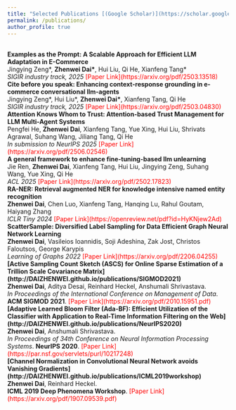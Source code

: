 ```yaml
---
title: "Selected Publications [(Google Scholar)](https://scholar.google.com/citations?hl=en&user=f73pQXsAAAAJ&view_op=list_works&sortby=pubdate)"
permalink: /publications/
author_profile: true
---
```


<br>
<b>Examples as the Prompt: A Scalable Approach for Efficient LLM Adaptation in E-Commerce</b> 
<br> 
Jingying Zeng*, <b>Zhenwei Dai*</b>, Hui Liu, Qi He, Xianfeng Tang* <br> 
<i>SIGIR industry track, 2025</i>
<span style="color:red"> [Paper Link](https://arxiv.org/pdf/2503.13518)</span>


<br>
<b>Cite before you speak: Enhancing context-response grounding in e-commerce conversational llm-agents</b> 
<br> 
Jingying Zeng*, Hui Liu*, <b>Zhenwei Dai*</b>, Xianfeng Tang, Qi He
<br>
<i>SIGIR industry track, 2025</i>
<span style="color:red"> [Paper Link](https://arxiv.org/pdf/2503.04830)</span>


<br>
<b>Attention Knows Whom to Trust: Attention-based Trust Management for LLM Multi-Agent Systems </b>
<br>
Pengfei He, <b>Zhenwei Dai</b>, Xianfeng Tang, Yue Xing, Hui Liu, Shrivats Agrawal, Suhang Wang, Jiliang Tang, Qi He
<br>
<i>In submission to NeurIPS 2025</i>
<span style="color:red"> [Paper Link](https://arxiv.org/pdf/2506.02546)</span>


<br>
<b>A general framework to enhance fine-tuning-based llm unlearning </b>
<br>
Jie Ren, <b>Zhenwei Dai</b>, Xianfeng Tang, Hui Liu, Jingying Zeng, Suhang Wang, Yue Xing, Qi He
<br>
<i>ACL 2025</i>
<span style="color:red"> [Paper Link](https://arxiv.org/pdf/2502.17823)</span>



<br>
<b>
RA-NER: Retrieval augmented NER for knowledge intensive named entity recognition
</b>
<br>
<b>Zhenwei Dai</b>, Chen Luo, Xianfeng Tang, Hanqing Lu, Rahul Goutam, Haiyang Zhang
<br>
<i>ICLR Tiny 2024</i>
<span style="color:red"> [Paper Link](https://openreview.net/pdf?id=HyKNjew2Ad)</span>


<br>
<b>ScatterSample: Diversified Label Sampling for Data Efficient Graph Neural Network Learning</b>
<br>
<b>Zhenwei Dai</b>, Vasileios Ioannidis, Soji Adeshina, Zak Jost, Christos Faloutsos, George Karypis
<br>
<i>Learning of Graphs 2022</i>
<span style="color:red"> [Paper Link](https://arxiv.org/pdf/2206.04255)</span>




<br>
<b>[Active Sampling Count Sketch (ASCS) for Online Sparse Estimation of a Trillion Scale Covariance Matrix](http://DAIZHENWEI.github.io/publications/SIGMOD2021)</b> <br> 
<b>Zhenwei Dai</b>,  Aditya Desai, Reinhard Heckel, Anshumali Shrivastava. <br> 
<i>In Proceedings of the International Conference on Management of Data</i>. <b>ACM SIGMOD 2021</b>.  <span style="color:red"> [Paper Link](https://arxiv.org/pdf/2010.15951.pdf)</span>

<br>
<b>[Adaptive Learned Bloom Filter (Ada-BF): Efficient Utilization of the Classifier with Application to Real-Time Information Filtering on the Web](http://DAIZHENWEI.github.io/publications/NeurIPS2020)</b> <br> 
<b>Zhenwei Dai</b>, Anshumali Shrivastava. <br> 
<i>In Proceedings of 34th Conference on Neural Information Processing Systems</i>. <b>NeurIPS 2020</b>.  <span style="color:red"> [Paper Link](https://par.nsf.gov/servlets/purl/10217248)</span>

<br>
<b>[Channel Normalization in Convolutional Neural Network avoids Vanishing Gradients](http://DAIZHENWEI.github.io/publications/ICML2019workshop)</b> <br> 
<b>Zhenwei Dai</b>, Reinhard Heckel. <br> 
<b>ICML 2019 Deep Phenomena Workshop</b>.  <span style="color:red">[Paper Link](https://arxiv.org/pdf/1907.09539.pdf)</span>